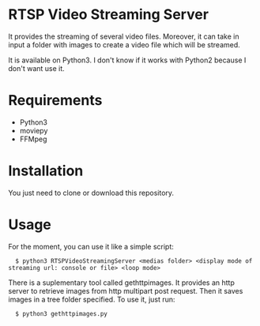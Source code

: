 RTSP Video Streaming Server
===========================

It provides the streaming of several video files.
Moreover, it can take in input a folder with images to create a video file which will be streamed.

It is available on Python3. I don't know if it works with Python2 because I don't want use it.

Requirements
============
* Python3
* moviepy
* FFMpeg


Installation
============
You just need to clone or download this repository.


Usage
=====
For the moment, you can use it like a simple script:
```
  $ python3 RTSPVideoStreamingServer <medias folder> <display mode of streaming url: console or file> <loop mode>
```

There is a suplementary tool called gethttpimages. It provides an http server to retrieve images from http multipart post request.
Then it saves images in a tree folder specified.
To use it, just run:
```
  $ python3 gethttpimages.py
```
